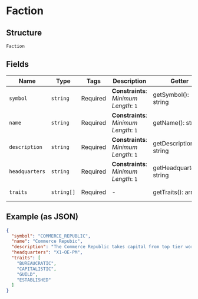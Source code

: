 
# Faction

## Structure

`Faction`

## Fields

| Name | Type | Tags | Description | Getter | Setter |
|  --- | --- | --- | --- | --- | --- |
| `symbol` | `string` | Required | **Constraints**: *Minimum Length*: `1` | getSymbol(): string | setSymbol(string symbol): void |
| `name` | `string` | Required | **Constraints**: *Minimum Length*: `1` | getName(): string | setName(string name): void |
| `description` | `string` | Required | **Constraints**: *Minimum Length*: `1` | getDescription(): string | setDescription(string description): void |
| `headquarters` | `string` | Required | **Constraints**: *Minimum Length*: `1` | getHeadquarters(): string | setHeadquarters(string headquarters): void |
| `traits` | `string[]` | Required | - | getTraits(): array | setTraits(array traits): void |

## Example (as JSON)

```json
{
  "symbol": "COMMERCE_REPUBLIC",
  "name": "Commerce Repubic",
  "description": "The Commerce Republic takes capital from top tier worlds and invests it into new systems with high potential for growth.",
  "headquarters": "X1-OE-PM",
  "traits": [
    "BUREAUCRATIC",
    "CAPITALISTIC",
    "GUILD",
    "ESTABLISHED"
  ]
}
```


